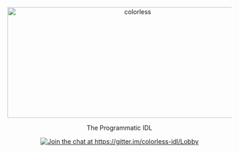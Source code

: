 <p align="center">
  <a href="https://www.colorless-idl.org/">
    <img alt="colorless" src="https://raw.githubusercontent.com/jxv/colorless-data/master/colorless.png" width="570" height="250">
  </a>
</p>


<p align="center">
  The Programmatic IDL
</p>


<p align="center">
  <a href="https://gitter.im/colorless-idl/Lobby?utm_source=badge&utm_medium=badge&utm_campaign=pr-badge&utm_content=badge"><img alt="Join the chat at https://gitter.im/colorless-idl/Lobby" src="https://badges.gitter.im/colorless-idl/Lobby.svg" /></a>
</p>
